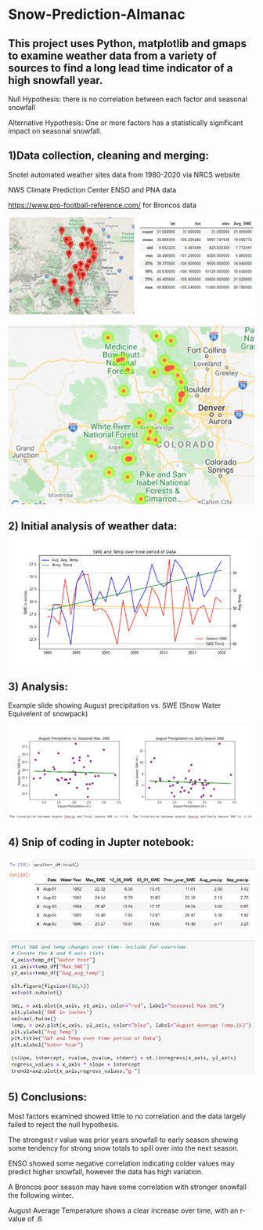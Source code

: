 # Snow-Prediction-Almanac

## This project uses Python, matplotlib and gmaps to examine weather data from a variety of sources to find a long lead time indicator of a high snowfall year.

Null Hypothesis:  there is no correlation between each factor and seasonal snowfall

Alternative Hypothesis:  One or more factors has a statistically significant impact on seasonal snowfall.

## 1)Data collection, cleaning and merging:

Snotel automated weather sites data from 1980-2020 via NRCS website

NWS Climate Prediction Center ENSO and PNA data

https://www.pro-football-reference.com/ for Broncos data

![snotel](https://github.com/ajhibshman/Snow-Prediction-Almanac/blob/main/images/readme_snotel.PNG)

![heatmap](https://github.com/ajhibshman/Snow-Prediction-Almanac/blob/main/images/snotel_sites2.PNG)

## 2) Initial analysis of weather data:

![trends](https://github.com/ajhibshman/Snow-Prediction-Almanac/blob/main/images/trends.png)

## 3) Analysis:

Example slide showing August precipitation vs. SWE (Snow Water Equivelent of snowpack)

![aug](https://github.com/ajhibshman/Snow-Prediction-Almanac/blob/main/images/readme_aug.PNG)

## 4) Snip of coding in Jupter notebook:

![df](https://github.com/ajhibshman/Snow-Prediction-Almanac/blob/main/images/readme_df.PNG)

![code](https://github.com/ajhibshman/Snow-Prediction-Almanac/blob/main/images/readme_code.PNG)

## 5) Conclusions:

Most factors examined showed little to no correlation and the data largely failed to reject the null hypothesis.

The strongest r value was prior years snowfall to early season showing some tendency for strong snow totals to spill over into the next season.

ENSO showed some negative correlation indicating colder values may predict higher snowfall, however the data has high variation.

A Broncos poor season may have some correlation with stronger snowfall the following winter. 

August Average Temperature shows a clear increase over time, with an r-value of .6

















